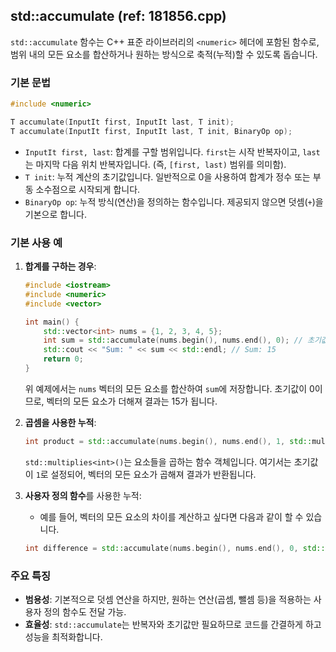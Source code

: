 ## std::accumulate (ref: 181856.cpp)
`std::accumulate` 함수는 C++ 표준 라이브러리의 `<numeric>` 헤더에 포함된 함수로, 범위 내의 모든 요소를 합산하거나 원하는 방식으로 축적(누적)할 수 있도록 돕습니다. 

### 기본 문법

```cpp
#include <numeric>

T accumulate(InputIt first, InputIt last, T init);
T accumulate(InputIt first, InputIt last, T init, BinaryOp op);
```

- `InputIt first, last`: 합계를 구할 범위입니다. `first`는 시작 반복자이고, `last`는 마지막 다음 위치 반복자입니다. (즉, `[first, last)` 범위를 의미함).
- `T init`: 누적 계산의 초기값입니다. 일반적으로 0을 사용하여 합계가 정수 또는 부동 소수점으로 시작되게 합니다.
- `BinaryOp op`: 누적 방식(연산)을 정의하는 함수입니다. 제공되지 않으면 덧셈(`+`)을 기본으로 합니다.

### 기본 사용 예

1. **합계를 구하는 경우**:
   ```cpp
   #include <iostream>
   #include <numeric>
   #include <vector>

   int main() {
       std::vector<int> nums = {1, 2, 3, 4, 5};
       int sum = std::accumulate(nums.begin(), nums.end(), 0); // 초기값 0으로 합산 시작
       std::cout << "Sum: " << sum << std::endl; // Sum: 15
       return 0;
   }
   ```
   위 예제에서는 `nums` 벡터의 모든 요소를 합산하여 `sum`에 저장합니다. 초기값이 0이므로, 벡터의 모든 요소가 더해져 결과는 15가 됩니다.

2. **곱셈을 사용한 누적**:
   ```cpp
   int product = std::accumulate(nums.begin(), nums.end(), 1, std::multiplies<int>());
   ```
   `std::multiplies<int>()`는 요소들을 곱하는 함수 객체입니다. 여기서는 초기값이 `1`로 설정되어, 벡터의 모든 요소가 곱해져 결과가 반환됩니다.

3. **사용자 정의 함수**를 사용한 누적:
   - 예를 들어, 벡터의 모든 요소의 차이를 계산하고 싶다면 다음과 같이 할 수 있습니다.
   ```cpp
   int difference = std::accumulate(nums.begin(), nums.end(), 0, std::minus<int>());
   ```

### 주요 특징

- **범용성**: 기본적으로 덧셈 연산을 하지만, 원하는 연산(곱셈, 뺄셈 등)을 적용하는 사용자 정의 함수도 전달 가능.
- **효율성**: `std::accumulate`는 반복자와 초기값만 필요하므로 코드를 간결하게 하고 성능을 최적화합니다.